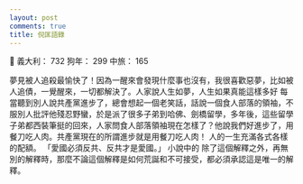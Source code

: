 ```yaml
---
layout: post
comments: true
title: 倪匡語錄
---
```


:pray: 義大利： 732 狗年： 299 中旅： 165


夢見被人追殺最愉快了！因為一醒來會發現什麼事也沒有，我很喜歡惡夢，比如被人追債，一覺醒來，一切都解決了。人家說人生如夢，人生如果真能這樣多好
每當聽到別人說共產黨進步了，總會想起一個老笑話，話說一個食人部落的領袖，不服別人批評他殘忍野蠻，於是派了很多子弟到哈佛、劍橋留學，多年後，這些留學子弟都西裝筆挺的回來，人家問食人部落領袖現在怎樣了？他說我們好進步了，用餐刀吃人肉。共產黨現在的所謂進步就是用餐刀吃人肉！
人的一生充滿各式各樣的配額。
「愛國必須反共、反共才是愛國。」
小說中的
除了這個解釋之外，再無別的解釋時，那麼不論這個解釋是如何荒誕和不可接受，都必須承認這是唯一的解釋。



